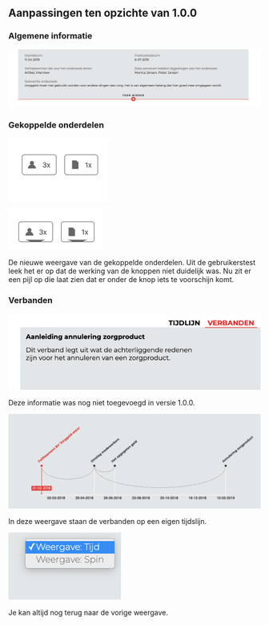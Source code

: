 

## Aanpassingen ten opzichte van 1.0.0

### Algemene informatie

![Verbergen en tonen van de algemene information](content/show-more-general-information.png)

### Gekoppelde onderdelen

![Voor](content/connection-button.png)

![Na](content/connection-button-new.png)

De nieuwe weergave van de gekoppelde onderdelen. Uit de gebruikerstest leek het er op dat de werking van de knoppen niet duidelijk was. Nu zit er een pijl op die laat zien dat er onder de knop iets te voorschijn komt.

### Verbanden

![Titel en beschrijving verband](content/titel-beschrijving.png)

Deze informatie was nog niet toegevoegd in versie 1.0.0.

![Tijdsweergave van de verbanden](content/time-view.png)

In deze weergave staan de verbanden op een eigen tijdslijn.

![Wisselen van weergave](content/secondary-view.png)

Je kan altijd nog terug naar de vorige weergave.